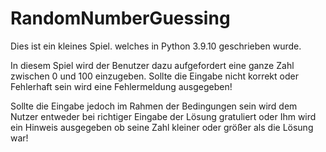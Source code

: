 # RandomNumberGuessing
Dies ist ein kleines Spiel. welches in Python 3.9.10 geschrieben wurde.

In diesem Spiel wird der Benutzer dazu aufgefordert eine ganze Zahl zwischen 0 und 100 einzugeben.
Sollte die Eingabe nicht korrekt oder Fehlerhaft sein wird eine Fehlermeldung ausgegeben!

Sollte die Eingabe jedoch im Rahmen der Bedingungen sein wird dem Nutzer entweder bei richtiger
Eingabe der Lösung gratuliert oder Ihm wird ein Hinweis ausgegeben ob seine Zahl
kleiner oder größer als die Lösung war!
